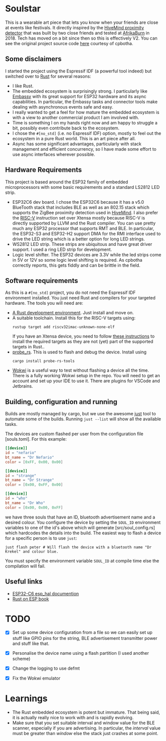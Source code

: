 # Soulstar

This is a wearable art piece that lets you know when your friends are close at events like festivals. It directly
inspired by the [HiveMind proximity detector](https://cpbotha.net/2024/08/10/afrikaburn-2018-hivemind-proximity/) that
was built by two close friends and tested at [AfrikaBurn](https://www.afrikaburn.org/) in 2018. Tech has moved on a bit since then so this is
effectively V2. You can see the original project source code [here](https://typst.app/docs/reference/model/bibliography/)
courtesy of cpbotha.

## Some disclaimers
I started the project using the Espressif IDF (a powerful tool indeed) but switched over to 
[Rust](https://www.rust-lang.org) for several reasons:
- I like Rust. 
- The embedded ecosystem is surprisingly strong. I particularly like [Embassy](https://embassy.dev/) with its great
  support for ESP32 hardware and its async capabilities. In particular, the Embassy tasks and connector tools make
  dealing with asynchronous events safe and easy.
- I really wanted to get a feel for how mature the embedded ecosystem is with a view to another commercial product
  I am involved with.
- Time is something I on my hands right now and am happy to struggle a bit, possibly even contribute back to the 
  ecosystem.
- I chose the `#[no_std]` (i.e. no Espressif IDF) option, mostly to feel out the ecosystem in a pure Rust world. This
  is an art piece after all.
- Async has some significant advantages, particularly with stack management and efficient concurrency, so I have
  made some effort to use async interfaces wherever possible.

## Hardware Requirements
This project is based around the ESP32 family of embedded microprocessors with some basic requirements and a standard
LS2812 LED strip.
- ESP32C6 dev board. I chose the ESP32C6 because it has a v5.0 BlueTooth stack that includes BLE as well as an 802.15
  stack which supports the ZigBee proximity detection used in [HiveMind](https://cpbotha.net/2024/08/10/afrikaburn-2018-hivemind-proximity/).
  I also prefer the [RISC-V](https://en.wikipedia.org/wiki/RISC-V) instruction set over Xtensa mostly because RISC-V is
  directly supported by LLVM and the Rust compiler. You can use pretty much any ESP32 processor that supports RMT and 
  BLE. In particular, the ESP32-S3 and ESP32-H2 support DMA for the RMI interface used to drive the LED string which
  is a better option for long LED strings.
- WS2812 LED strip. These strips are ubiquitous and have great driver support. I used a ring LED strip for development.
- Logic level shifter. The ESP32 devices are 3.3V while the led strips come in 5V or 12V so some logic level shifting
  is required. As cpbotha correctly reports, this gets fiddly and can be brittle in the field.

## Software requirements
As this is a `#[no_std]` project, you do not need the Espressif IDF environment installed. You just need Rust and 
compilers for your targeted hardware. The tools you will need are:
- [A Rust development environment](https://www.rust-lang.org/learn/get-started). Just install and move on.
- A suitable toolchain. Install this for the RISC-V targets using:
  ```shell
  rustup target add riscv32imac-unknown-none-elf
  ```
  If you have an Xtensa device, you need to follow [these instructions](https://docs.esp-rs.org/book/installation/riscv-and-xtensa.html)
  to install the required targets as they are not (yet) part of the supported targets in Rust..
- [probe_rs](https://probe.rs/). This is used to flash and debug the device. Install using 
  ```shell
  cargo install probe-rs-tools
  ```
- [Wokwi](https://wokwi.com/) is a useful way to test without flashing a device all the time. There is a fully working
  Wokwi setup in the repo. You will need to get an account and set up your IDE to use it. There are plugins for VSCode
  and Jetbrains.

## Building, configuration and running
Builds are mostly managed by cargo, but we use the awesome [just](https://github.com/casey/just) tool to automate
some of the builds. Running `just --list` will show all the available tasks.

The devices are custom flashed per user from the configuration file [souls.toml]. For this example:
```toml
[[device]]
id = "nefario"
bt_name = "Dr Nefario"
color = [0xFF, 0x00, 0x00]

[[device]]
id = "strange"
bt_name = "Dr Strange"
color = [0x00, 0xFF, 0x00]

[[device]]
id = "who"
bt_name = "Dr Who"
color = [0x00, 0x00, 0xFF]

```
we have three souls that have an ID, bluetooth advertisement name and a desired colour. You configure the device by
setting the `SOUL_ID` environment variables to one of the id's above which will generate [src/soul_config.rs] which
hardcodes the details into the build. The easiest way to flash a device for a specific person is to use `just`:
```shell
just flash peter # Will flash the device with a bluetooth name "Dr Krekel" and colour blue. 
```
You must specify the environment variable `SOUL_ID` at compile time else the compilation will fail.

## Useful links

- [ESP32-C6 esp_hal documention](https://docs.esp-rs.org/esp-hal/esp-hal/0.23.1/esp32c6/esp_hal/)
- [Rust on ESP book](https://docs.esp-rs.org/book/)

# TODO
- [x] Set up some device configuration from a file so we can easily set up stuff like GPIO pins for the string,
      BLE advertisement transmitter power and stuff like that.
- [x] Personalise the device name using a flash partition (I used another scheme)
- [x] Change the logging to use defmt
- [x] Fix the Wokwi emulator


# Learnings
 - The Rust embedded ecosystem is potent but immature. That being said, it is actually really nice to work with and
   is rapidly evolving.
 - Make sure that you set suitable interval and window value for the BLE scanner, especially if you are 
   advertising. In particular, the *interval* value must be greater than *window* else the stack just crashes
   at some point. 